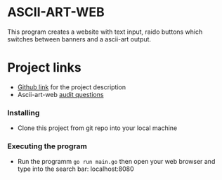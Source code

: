 # ASCII-ART-WEB

This program creates a website with text input, raido buttons which switches between banners and a ascii-art output.

# Project links

- [Github link](https://github.com/01-edu/public/tree/master/subjects/ascii-art-web) for the project description
- Ascii-art-web [audit questions](https://github.com/01-edu/public/tree/master/subjects/ascii-art-web/audit)

### Installing

* Clone this project from git repo into your local machine

### Executing the program

* Run the programm ```go run main.go``` then open your web browser and type into the search bar: localhost:8080

